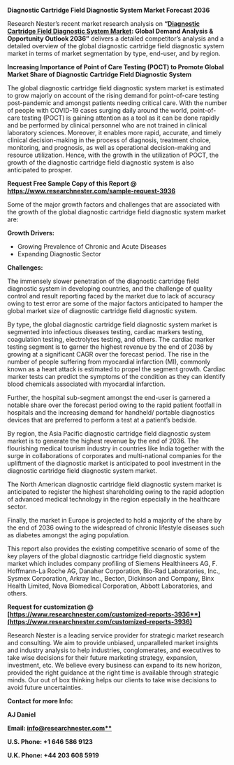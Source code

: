 ﻿<a name="_hlk135835180"></a>**Diagnostic Cartridge Field Diagnostic System Market Forecast 2036**

Research Nester’s recent market research analysis on **“[Diagnostic Cartridge Field Diagnostic System Market](https://www.researchnester.com/reports/diagnostic-cartridge-field-diagnostic-system-market/3936): Global Demand Analysis & Opportunity Outlook 2036”** delivers a detailed competitor’s analysis and a detailed overview of the global diagnostic cartridge field diagnostic system market in terms of market segmentation by type, end-user, and by region. 

**Increasing Importance of Point of Care Testing (POCT) to Promote Global Market Share of Diagnostic Cartridge Field Diagnostic System**

The global diagnostic cartridge field diagnostic system market is estimated to grow majorly on account of the rising demand for point-of-care testing post-pandemic and amongst patients needing critical care. With the number of people with COVID-19 cases surging daily around the world, point-of-care testing (POCT) is gaining attention as a tool as it can be done rapidly and be performed by clinical personnel who are not trained in clinical laboratory sciences. Moreover, it enables more rapid, accurate, and timely clinical decision-making in the process of diagnosis, treatment choice, monitoring, and prognosis, as well as operational decision-making and resource utilization. Hence, with the growth in the utilization of POCT, the growth of the diagnostic cartridge field diagnostic system is also anticipated to prosper.

**Request Free Sample Copy of this Report @ <https://www.researchnester.com/sample-request-3936>** 

Some of the major growth factors and challenges that are associated with the growth of the global diagnostic cartridge field diagnostic system market are:

**Growth Drivers:**

- Growing Prevalence of Chronic and Acute Diseases
- Expanding Diagnostic Sector

**Challenges:**

The immensely slower penetration of the diagnostic cartridge field diagnostic system in developing countries, and the challenge of quality control and result reporting faced by the market due to lack of accuracy owing to test error are some of the major factors anticipated to hamper the global market size of diagnostic cartridge field diagnostic system.

By type, the global diagnostic cartridge field diagnostic system market is segmented into infectious diseases testing, cardiac markers testing, coagulation testing, electrolytes testing, and others. The cardiac marker testing segment is to garner the highest revenue by the end of 2036 by growing at a significant CAGR over the forecast period. The rise in the number of people suffering from myocardial infarction (MI), commonly known as a heart attack is estimated to propel the segment growth. Cardiac marker tests can predict the symptoms of the condition as they can identify blood chemicals associated with myocardial infarction.

Further, the hospital sub-segment amongst the end-user is garnered a notable share over the forecast period owing to the rapid patient footfall in hospitals and the increasing demand for handheld/ portable diagnostics devices that are preferred to perform a test at a patient’s bedside.

By region, the Asia Pacific diagnostic cartridge field diagnostic system market is to generate the highest revenue by the end of 2036. The flourishing medical tourism industry in countries like India together with the surge in collaborations of corporates and multi-national companies for the upliftment of the diagnostic market is anticipated to pool investment in the diagnostic cartridge field diagnostic system market.

The North American diagnostic cartridge field diagnostic system market is anticipated to register the highest shareholding owing to the rapid adoption of advanced medical technology in the region especially in the healthcare sector.

Finally, the market in Europe is projected to hold a majority of the share by the end of 2036 owing to the widespread of chronic lifestyle diseases such as diabetes amongst the aging population.

This report also provides the existing competitive scenario of some of the key players of the global diagnostic cartridge field diagnostic system market which includes company profiling of Siemens Healthineers AG, F. Hoffmann-La Roche AG, Danaher Corporation, Bio-Rad Laboratories, Inc., Sysmex Corporation, Arkray Inc., Becton, Dickinson and Company, Binx Health Limited, Nova Biomedical Corporation, Abbott Laboratories, and others.      

**Request for customization @ [https://www.researchnester.com/customized-reports-3936**](https://www.researchnester.com/customized-reports-3936)**

Research Nester is a leading service provider for strategic market research and consulting. We aim to provide unbiased, unparalleled market insights and industry analysis to help industries, conglomerates, and executives to take wise decisions for their future marketing strategy, expansion, investment, etc. We believe every business can expand to its new horizon, provided the right guidance at the right time is available through strategic minds. Our out of box thinking helps our clients to take wise decisions to avoid future uncertainties.

**Contact for more Info:**

**AJ Daniel**

**Email: [info@researchnester.com**](mailto:info@researchnester.com)**

**U.S. Phone: +1 646 586 9123** 

**U.K. Phone: +44 203 608 5919**


